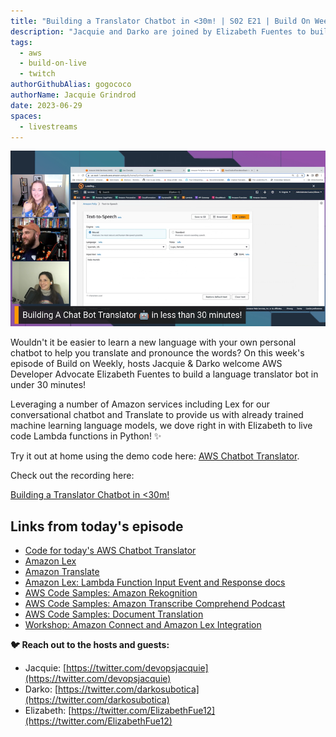 ```yaml
---
title: "Building a Translator Chatbot in <30m! | S02 E21 | Build On Weekly"
description: "Jacquie and Darko are joined by Elizabeth Fuentes to build a language translator chatbot in under 30 minutes!"
tags:
  - aws
  - build-on-live
  - twitch
authorGithubAlias: gogococo
authorName: Jacquie Grindrod
date: 2023-06-29
spaces:
  - livestreams
---
```


![Jacquie & Darko Streaming](images/translator-bot.png)

Wouldn't it be easier to learn a new language with your own personal chatbot to help you translate and pronounce the words? On this week's episode of Build on Weekly, hosts Jacquie & Darko welcome AWS Developer Advocate Elizabeth Fuentes to build a language translator bot in under 30 minutes!

Leveraging a number of Amazon services including Lex for our conversational chatbot and Translate to provide us with already trained machine learning language models, we dove right in with Elizabeth to live code Lambda functions in Python! ✨

Try it out at home using the demo code here: [AWS Chatbot Translator](https://github.com/elizabethfuentes12/aws-chatbot-translator).

Check out the recording here:

[Building a Translator Chatbot in <30m!](https://www.twitch.tv/videos/1860069336)

## Links from today's episode

- [Code for today's AWS Chatbot Translator](https://github.com/elizabethfuentes12/aws-chatbot-translator)
- [Amazon Lex](https://aws.amazon.com/lex/)
- [Amazon Translate](https://aws.amazon.com/translate/)
- [Amazon Lex: Lambda Function Input Event and Response docs](https://docs.aws.amazon.com/lex/latest/dg/lambda-input-response-format.html)
- [AWS Code Samples: Amazon Rekognition](https://github.com/aws-samples/amazon-rekognition-code-samples)
- [AWS Code Samples: Amazon Transcribe Comprehend Podcast](https://github.com/aws-samples/amazon-transcribe-comprehend-podcast)
- [AWS Code Samples: Document Translation](https://github.com/aws-samples/document-translation)
- [Workshop: Amazon Connect and Amazon Lex Integration](https://catalog.us-east-1.prod.workshops.aws/workshops/638d00f5-2248-488f-b7ca-903e8b966bf8/en-US)

**🐦 Reach out to the hosts and guests:**

- Jacquie: [https://twitter.com/devopsjacquie](https://twitter.com/devopsjacquie)
- Darko: [https://twitter.com/darkosubotica](https://twitter.com/darkosubotica)
- Elizabeth: [https://twitter.com/ElizabethFue12](https://twitter.com/ElizabethFue12)
